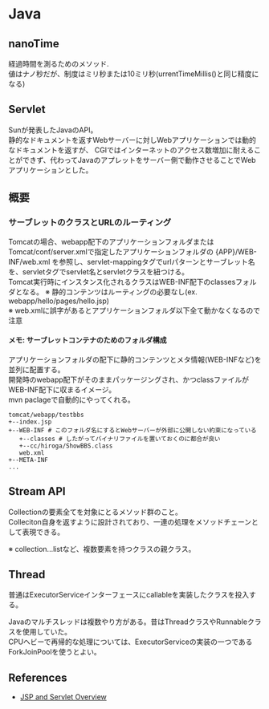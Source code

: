 # Java

## nanoTime
経過時間を測るためのメソッド.  
値はナノ秒だが、制度はミリ秒または10ミリ秒(urrentTimeMillis()と同じ精度になる)  


## Servlet

Sunが発表したJavaのAPI。  
静的なドキュメントを返すWebサーバーに対しWebアプリケーションでは動的なドキュメントを返すが、
CGIではインターネットのアクセス数増加に耐えることができず、代わってJavaのアプレットをサーバー側で動作させることでWebアプリケーションとした。  

## 概要
### サーブレットのクラスとURLのルーティング
Tomcatの場合、webapp配下のアプリケーションフォルダまたはTomcat/conf/server.xmlで指定したアプリケーションフォルダの
{APP}/WEB-INF/web.xml を参照し、servlet-mappingタグでurlパターンとサーブレット名を、servletタグでservlet名とservletクラスを紐つける。  
Tomcat実行時にインスタンス化されるクラスはWEB-INF配下のclassesフォルダとなる。 
※ 静的コンテンツはルーティングの必要なし(ex. webapp/hello/pages/hello.jsp)  
※ web.xmlに誤字があるとアプリケーションフォルダ以下全て動かなくなるので注意  

#### メモ: サーブレットコンテナのためのフォルダ構成
アプリケーションフォルダの配下に静的コンテンツとメタ情報(WEB-INFなど)を並列に配置する。  
開発時のwebapp配下がそのままパッケージングされ、かつclassファイルがWEB-INF配下に収まるイメージ。  
mvn paclageで自動的にやってくれる。
```
tomcat/webapp/testbbs
+--index.jsp
+--WEB-INF # このフォルダ名にするとWebサーバーが外部に公開しない約束になっている
   +--classes # したがってバイナリファイルを置いておくのに都合が良い
   +--cc/hiroga/ShowBBS.class
   web.xml
+--META-INF
...
```

## Stream API
Collectionの要素全てを対象にとるメソッド群のこと。  
Colleciton自身を返すように設計されており、一連の処理をメソッドチェーンとして表現できる。  

※ collection...listなど、複数要素を持つクラスの親クラス。　　

## Thread

普通はExecutorServiceインターフェースにcallableを実装したクラスを投入する。  

Javaのマルチスレッドは複数やり方がある。昔はThreadクラスやRunnableクラスを使用していた。  
CPUヘビーで再帰的な処理については、ExecutorServiceの実装の一つであるForkJoinPoolを使うとよい。　　

## References
- [JSP and Servlet Overview](http://www.pearsonitcertification.com/articles/article.aspx?p=29786)
